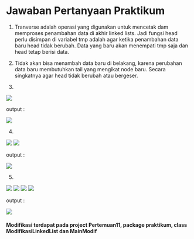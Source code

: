 # Jawaban Pertanyaan Praktikum

1. Tranverse adalah operasi yang digunakan untuk mencetak dam memproses penambahan data di akhir linked lists. Jadi fungsi head perlu disimpan di variabel tmp adalah agar ketika penambahan data baru head tidak berubah. Data yang baru akan menempati tmp saja dan head tetap berisi data.

2. Tidak akan bisa menambah data baru di belakang, karena perubahan data baru membutuhkan tail yang mengikat node baru. Secara singkatnya agar head tidak berubah atau bergeser.

3. 
<img src = addbyvalue.png>

output :

<img src = outputaddbyvalue.png>

4. 
<img src = removevalue.png>
<img src = mainremovevalue.png>

output :

<img src = outputremovevalue.png>

5. 
<img src = linkedlist.png>
<img src = "main1.png">
<img src = "main2.png">
<img src = "main3.png">

output :

<img src = outputmodif.png>

#### Modifikasi terdapat pada project Pertemuan11, package praktikum, class ModifikasiLinkedList dan MainModif
